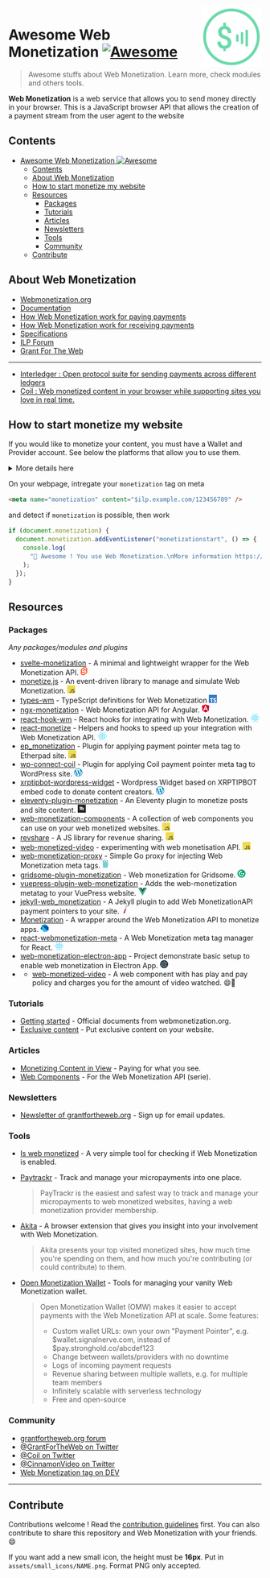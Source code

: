 <img src="assets/wm_icon_animated.svg" alt="Logo Web Monetization" align="right" width="120px" />

# Awesome Web Monetization [![Awesome](https://awesome.re/badge-flat2.svg)](https://awesome.re)

> Awesome stuffs about Web Monetization. Learn more, check modules and others tools.

**Web Monetization** is a web service that allows you to send money directly in your browser.
This is a JavaScript browser API that allows the creation of a payment stream from the user agent to the website

## Contents

- [Awesome Web Monetization ![Awesome](https://awesome.re)](#awesome-web-monetization-img-srchttpsawesomerebadge-flat2svg-altawesome)
  - [Contents](#contents)
  - [About Web Monetization](#about-web-monetization)
  - [How to start monetize my website](#how-to-start-monetize-my-website)
  - [Resources](#resources)
    - [Packages](#packages)
    - [Tutorials](#tutorials)
    - [Articles](#articles)
    - [Newsletters](#newsletters)
    - [Tools](#tools)
    - [Community](#community)
  - [Contribute](#contribute)

## About Web Monetization

- [Webmonetization.org](https://webmonetization.org/)
- [Documentation](https://webmonetization.org/docs/getting-started.html)
- [How Web Monetization work for paying payments](https://webmonetization.org/docs/sending)
- [How Web Monetization work for receiving payments](https://webmonetization.org/docs/receiving)
- [Specifications](https://webmonetization.org/specification.html)
- [ILP Forum](https://forum.interledger.org/)
- [Grant For The Web](https://www.grantfortheweb.org/)

---

- [Interledger : Open protocol suite for sending payments across different ledgers](https://interledger.org/)
- [Coil : Web monetized content in your browser while supporting sites you love in real time.](https://coil.com)

## How to start monetize my website

If you would like to monetize your content, you must have a Wallet and Provider account. See below the platforms that allow you to use them.

<details><summary>More details here</summary>
<p>

| **Wallets** |                                  |                                                         |                                              |                                                      |
| :---------: | :------------------------------: | :-----------------------------------------------------: | :------------------------------------------: | :--------------------------------------------------: |
|    Name     | [![Uphold][uphold-logo]][uphold] |           [![GateHub][gatehub-logo]][gatehub]           | [![Stronghold][stronghold-logo]][stronghold] | [New Wallet ?<br>Create a issue !][new-wallet-issue] |
|    Fees     |               None               | SEPA: 1.00 EUR < 50,000 EUR<br>Wire: $15 min ($150 max) |              \$3 withdrawal fee              |                                                      |

[new-wallet-issue]: https://github.com/thomasbnt/awesome-web-monetization/issues/new?assignees=thomasbnt&labels=Wallet%2C+%E2%86%94+WM+repository&template=new-wallet.md&title=%5BWa%5D
[gatehub]: https://gatehub.net/
[gatehub-logo]: https://webmonetization.org/img/gatehub_logo.svg
[stronghold]: https://stronghold.co/real-time-payments#coil
[stronghold-logo]: https://webmonetization.org/img/stronghold_logo.svg
[uphold]: https://uphold.com/
[uphold-logo]: https://webmonetization.org/img/uphold_logo.svg

If you are use already XRP Tipbot, [check here to migrate on Uphold](https://webmonetization.org/docs/xrptipbot).

| **Payments** |                                                                                   |
| ------------ |   --------------------------------------------------------------------------      |
| Name         | [![Coil](https://webmonetization.org/img/coil_logo.svg)](https://coil.com/signup) |

</p>
</details>

On your webpage, intregate your `monetization` tag on meta

```html
<meta name="monetization" content="$ilp.example.com/123456789" />
```

and detect if `monetization` is possible, then work

```js
if (document.monetization) {
  document.monetization.addEventListener("monetizationstart", () => {
    console.log(
      "🎉 Awesome ! You use Web Monetization.\nMore information https://webmonetization.org"
    );
  });
}
```

## Resources

### Packages

_Any packages/modules and plugins_

- [svelte-monetization](https://github.com/sorxrob/svelte-monetization) - A minimal and lightweight wrapper for the Web Monetization API. ![](assets/small_icons/svelte.png)
- [monetize.js](https://github.com/sunchayn/monetize.js) - An event-driven library to manage and simulate Web Monetization. ![](assets/small_icons/javascript.png)
- [types-wm](https://github.com/dacioromero/types-wm) - TypeScript definitions for Web Monetization ![](assets/small_icons/typescript.png)
- [ngx-monetization](https://github.com/CDDelta/ngx-monetization) - Web Monetization API for Angular. ![](assets/small_icons/angular.png)
- [react-hook-wm](https://github.com/dacioromero/react-hook-wm) - React hooks for integrating with Web Monetization. ![](assets/small_icons/react.png)
- [react-monetize](https://github.com/guidovizoso/react-monetize) - Helpers and hooks to speed up your integration with Web Monetization API. ![](assets/small_icons/react.png)
- [ep_monetization](https://github.com/ISNIT0/ep_monetization) - Plugin for applying payment pointer meta tag to Etherpad site. ![](assets/small_icons/javascript.png)
- [wp-connect-coil](https://wordpress.org/plugins/wp-connect-coil/) - Plugin for applying Coil payment pointer meta tag to WordPress site. ![](assets/small_icons/wordpress.png)
- [xrptipbot-wordpress-widget](https://wordpress.org/plugins/widget-xrptipbot/) - Wordpress Widget based on XRPTIPBOT embed code to donate content creators. ![](assets/small_icons/wordpress.png)
- [eleventy-plugin-monetization](https://github.com/DanCanetti/eleventy-plugin-monetization) - An Eleventy plugin to monetize posts and site content. ![](assets/small_icons/11ty.png)
- [web-monetization-components](https://github.com/philnash/web-monetization-components) - A collection of web components you can use on your web monetized websites. ![](assets/small_icons/javascript.png)
- [revshare](https://github.com/kewbish/revshare) - A JS library for revenue sharing. ![](assets/small_icons/javascript.png)
- [web-monetized-video](https://github.com/Jasmin2895/web-monetized-video) - experimenting with web monetisation API. ![](assets/small_icons/javascript.png)
- [web-monetization-proxy](https://github.com/tcdowney/web-monetization-proxy) - Simple Go proxy for injecting Web Monetization meta tags. ![](assets/small_icons/go.png)
- [gridsome-plugin-monetization](https://github.com/Sergix/gridsome-plugin-monetization) - Web monetization for Gridsome. ![](assets/small_icons/gridsome.png)
- [vuepress-plugin-web-monetization](https://github.com/spekulatius/vuepress-plugin-web-monetization) - Adds the web-monetization metatag to your VuePress website. ![](assets/small_icons/vuejs.png)
- [jekyll-web_monetization](https://github.com/philnash/jekyll-web_monetization) - A Jekyll plugin to add Web MonetizationAPI payment pointers to your site. ![](assets/small_icons/jekyll.png)
- [Monetization](https://github.com/KNawm/monetization) - A wrapper around the Web Monetization API to monetize apps. ![](assets/small_icons/dart.png)
- [react-webmonetization-meta](https://github.com/uchibeke/react-webmonetization-meta) - A Web Monetization meta tag manager for React. ![](assets/small_icons/react.png)
- [web-monetization-electron-app](https://github.com/Jasmin2895/web-monetization-electron-app) - Project demonstrate basic setup to enable web monetization in Electron App. ![](assets/small_icons/electron.png)
- - [web-monetized-video](https://github.com/Jasmin2895/web-monetized-video) - A web component with has play and pay policy and charges you for the amount of video watched. 😄💃[](assets/small_icons/javascript.png)

### Tutorials

- [Getting started](https://webmonetization.org/docs/getting-started) - Official documents from webmonetization.org.
- [Exclusive content](https://webmonetization.org/docs/exclusive-content) - Put exclusive content on your website.

### Articles

- [Monetizing Content in View](https://dev.to/godwinagedah/monetizing-content-in-view-paying-for-what-you-see-462a) - Paying for what you see.
- [Web Components](https://dev.to/philnash/web-components-for-the-web-monetization-api-4ed9) - For the Web Monetization API (serie).

### Newsletters

- [Newsletter of grantfortheweb.org](https://www.grantfortheweb.org/signup) - Sign up for email updates.


### Tools

- [Is web monetized](https://github.com/jkga/is-web-monetized) - A very simple tool for checking if Web Monetization is enabled.

- [Paytrackr](https://github.com/sorxrob/paytrackr) - Track and manage your micropayments into one place.

  > PayTrackr is the easiest and safest way to track and manage your micropayments to web monetized websites, having a web monetization provider membership.

- [Akita](https://github.com/dog-s/akita) - A browser extension that gives you insight into your involvement with Web Monetization.

  > Akita presents your top visited monetized sites, how much time you're spending on them, and how much you're contributing (or could contribute) to them.

- [Open Monetization Wallet](https://github.com/signalnerve/openmonetizationwallet) - Tools for managing your vanity Web Monetization wallet.

  > Open Monetization Wallet (OMW) makes it easier to accept payments with the Web Monetization API at scale. Some features:
  >
  > - Custom wallet URLs: own your own "Payment Pointer", e.g. $wallet.signalnerve.com, instead of $pay.stronghold.co/abcdef123
  > - Change between wallets/providers with no downtime
  > - Logs of incoming payment requests
  > - Revenue sharing between multiple wallets, e.g. for multiple team members
  > - Infinitely scalable with serverless technology
  > - Free and open-source

### Community

- [grantfortheweb.org forum](https://forum.grantfortheweb.org/)
- [@GrantForTheWeb on Twitter](https://twitter.com/GrantForTheWeb)
- [@Coil on Twitter](https://twitter.com/Coil)
- [@CinnamonVideo on Twitter](https://twitter.com/CinnamonVideo)
- [Web Monetization tag on DEV](https://dev.to/t/webmonetization)


---

## Contribute

Contributions welcome ! Read the [contribution guidelines](contributing.md) first.
You can also contribute to share this repository and Web Monetization with your friends. 😄

If you want add a new small icon, the height must be **16px**. Put in `assets/small_icons/NAME.png`. Format PNG only accepted.
